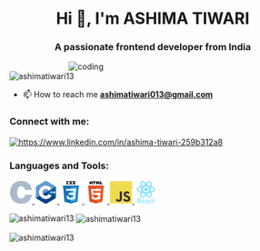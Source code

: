 <h1 align="center">Hi 👋, I'm ASHIMA TIWARI</h1>
<h3 align="center">A passionate frontend developer from India</h3>
<img align="right"alt="coding"width="400"src="https://miro.medium.com/v2/resize:fit:1400/1*5OSbGu-5Z98IT8r76UJZbw.gif">

<p align="left"> <img src="https://komarev.com/ghpvc/?username=ashimatiwari13&label=Profile%20views&color=0e75b6&style=flat" alt="ashimatiwari13" /> </p>

- 📫 How to reach me **ashimatiwari013@gmail.com**

<h3 align="left">Connect with me:</h3>
<p align="left">
<a href="https://linkedin.com/in/https://www.linkedin.com/in/ashima-tiwari-259b312a8" target="blank"><img align="center" src="https://raw.githubusercontent.com/rahuldkjain/github-profile-readme-generator/master/src/images/icons/Social/linked-in-alt.svg" alt="https://www.linkedin.com/in/ashima-tiwari-259b312a8" height="30" width="40" /></a>
</p>

<h3 align="left">Languages and Tools:</h3>
<p align="left"> <a href="https://www.cprogramming.com/" target="_blank" rel="noreferrer"> <img src="https://raw.githubusercontent.com/devicons/devicon/master/icons/c/c-original.svg" alt="c" width="40" height="40"/> </a> <a href="https://www.w3schools.com/cpp/" target="_blank" rel="noreferrer"> <img src="https://raw.githubusercontent.com/devicons/devicon/master/icons/cplusplus/cplusplus-original.svg" alt="cplusplus" width="40" height="40"/> </a> <a href="https://www.w3schools.com/css/" target="_blank" rel="noreferrer"> <img src="https://raw.githubusercontent.com/devicons/devicon/master/icons/css3/css3-original-wordmark.svg" alt="css3" width="40" height="40"/> </a> <a href="https://www.w3.org/html/" target="_blank" rel="noreferrer"> <img src="https://raw.githubusercontent.com/devicons/devicon/master/icons/html5/html5-original-wordmark.svg" alt="html5" width="40" height="40"/> </a> <a href="https://developer.mozilla.org/en-US/docs/Web/JavaScript" target="_blank" rel="noreferrer"> <img src="https://raw.githubusercontent.com/devicons/devicon/master/icons/javascript/javascript-original.svg" alt="javascript" width="40" height="40"/> </a> <a href="https://reactjs.org/" target="_blank" rel="noreferrer"> <img src="https://raw.githubusercontent.com/devicons/devicon/master/icons/react/react-original-wordmark.svg" alt="react" width="40" height="40"/> </a> </p>

<p><img align="left" src="https://github-readme-stats.vercel.app/api/top-langs?username=ashimatiwari13&show_icons=true&locale=en&layout=compact" alt="ashimatiwari13" /></p>

<p>&nbsp;<img align="center" src="https://github-readme-stats.vercel.app/api?username=ashimatiwari13&show_icons=true&locale=en" alt="ashimatiwari13" /></p>

<p><img align="center" src="https://github-readme-streak-stats.herokuapp.com/?user=ashimatiwari13&" alt="ashimatiwari13" /></p>
